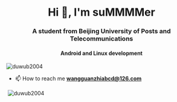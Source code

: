 <h1 align="center">Hi 👋, I'm suMMMMer</h1>
<h3 align="center">A student from Beijing University of Posts and Telecommunications</h3>
<h4 align="center">Android and Linux development</h4>

<p align="left"> <img src="https://komarev.com/ghpvc/?username=duwub2004&label=Profile%20views&color=0e75b6&style=flat" alt="duwub2004" /> </p>

- 📫 How to reach me **wangguanzhiabcd@126.com**

<p align="left">
</p>

<p>&nbsp;<img align="center" src="https://github-readme-stats.vercel.app/api?username=duwub2004&show_icons=true&locale=en" alt="duwub2004" /></p>
